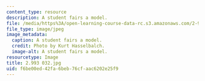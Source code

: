 ```yaml
---
content_type: resource
description: A student fairs a model.
file: /media/https%3A/open-learning-course-data-rc.s3.amazonaws.com/2-993-special-topics-in-mechanical-engineering-the-art-and-science-of-boat-design-january-iap-2007/f6be00ed42fa6beb76cfaac6202e25f9_2993032.jpg
file_type: image/jpeg
image_metadata:
  caption: A student fairs a model.
  credit: Photo by Kurt Hasselbalch.
  image-alt: A student fairs a model.
resourcetype: Image
title: 2.993 032.jpg
uid: f6be00ed-42fa-6beb-76cf-aac6202e25f9
---
```

